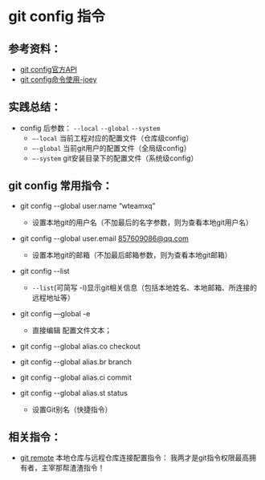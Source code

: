 # git config 指令

## 参考资料：
* [git config官方API](https://git-scm.com/docs/git-config)
* [git config命令使用-joey](http://blog.csdn.net/zxncvb/article/details/22153019)

## 实践总结：
* config 后参数： `--local` `--global`  `--system`
	* `—-local`   当前工程对应的配置文件（仓库级config）
	* `—-global`  当前git用户的配置文件（全局级config）
	* `—-system`  git安装目录下的配置文件（系统级config）

## git config 常用指令：
* git config --global user.name “wteamxq”
	* 设置本地git的用户名（不加最后的名字参数，则为查看本地git用户名）

* git config --global user.email 857609086@qq.com
	* 设置本地git的邮箱（不加最后邮箱参数，则为查看本地git邮箱）

* git config --list
	* `--list`(可简写 -l)显示git相关信息（包括本地姓名、本地邮箱、所连接的远程地址等）

* git config —global -e  
	* 直接编辑 配置文件文本；

* git config --global alias.co checkout
* git config --global alias.br branch
* git config --global alias.ci commit
* git config --global alias.st status
	* 设置Git别名（快捷指令）

## 相关指令：
* [git remote](https://github.com/wteam-xq/testGit/blob/master/learn_log/git_remote.md) 本地仓库与远程仓库连接配置指令： 我两才是git指令权限最高拥有者，主宰那帮渣渣指令！
